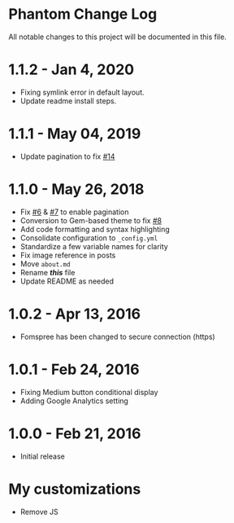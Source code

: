 # Phantom Change Log

All notable changes to this project will be documented in this file.

# 1.1.2 - Jan 4, 2020
- Fixing symlink error in default layout.
- Update readme install steps.

# 1.1.1 - May 04, 2019
- Update pagination to fix [#14](https://github.com/jamigibbs/phantom/issues/14)

# 1.1.0 - May 26, 2018
- Fix [#6](https://github.com/jamigibbs/phantom/issues/6) & [#7](https://github.com/jamigibbs/phantom/issues/6) to enable pagination
- Conversion to Gem-based theme to fix [#8](https://github.com/jamigibbs/phantom/issues/8)
- Add code formatting and syntax highlighting
- Consolidate configuration to `_config.yml`
- Standardize a few variable names for clarity
- Fix image reference in posts
- Move `about.md`
- Rename _**this**_ file
- Update README as needed

# 1.0.2 - Apr 13, 2016
- Fomspree has been changed to secure connection (https)

# 1.0.1 - Feb 24, 2016
- Fixing Medium button conditional display
- Adding Google Analytics setting

# 1.0.0 - Feb 21, 2016
- Initial release

# My customizations
- Remove JS